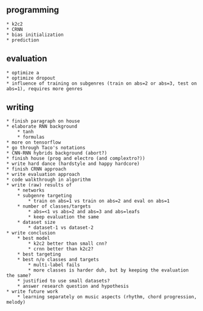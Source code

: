 ## programming
	* k2c2
	* CRNN
	* bias initialization
	* prediction

## evaluation
	* optimize a
	* optimize dropout
	* influence of training on subgenres (train on abs=2 or abs=3, test on abs=1), requires more genres

## writing
	* finish paragraph on house
	* elaborate RNN background
		* tanh
		* formulas
	* more on tensorflow
	* go through Taco's notations
	* CNN-RNN hybrids background (abort?)
	* finish house (prog and electro (and complextro?))
	* write hard dance (hardstyle and happy hardcore)
	* finish CRNN approach
	* write evaluation approach
	* code walkthrough in algorithm
	* write (raw) results of
		* networks
		* subgenre targeting
			* train on abs=1 vs train on abs=2 and eval on abs=1
		* number of classes/targets
			* abs=<1 vs abs=2 and abs=3 and abs=leafs
			* keep evaluation the same
		* dataset size
			* dataset-1 vs dataset-2
	* write conclusion
		* best model
			* k2c2 better than small cnn?
			* crnn better than k2c2?
		* best targeting
		* best n/o classes and targets
			* multi-label fails
			* more classes is harder duh, but by keeping the evaluation the same?
		* justified to use small datasets?
		* answer research question and hypothesis
	* write future work
		* learning separately on music aspects (rhythm, chord progression, melody)

